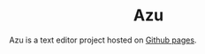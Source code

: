 <div align="center">
  <h1>Azu</h1>
</div>

Azu is a text editor project hosted on [Github pages](http://127.0.0.1:5500/src/index.html).

